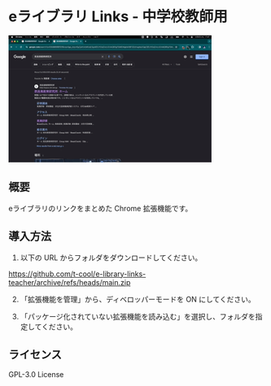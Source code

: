 # eライブラリ Links - 中学校教師用

![screencast.gif](./screencast.gif)

## 概要

eライブラリのリンクをまとめた Chrome 拡張機能です。

## 導入方法

1. 以下の URL からフォルダをダウンロードしてください。

https://github.com/t-cool/e-library-links-teacher/archive/refs/heads/main.zip

2. 「拡張機能を管理」から、ディベロッパーモードを ON にしてください。

3. 「パッケージ化されていない拡張機能を読み込む」を選択し、フォルダを指定してください。

## ライセンス

GPL-3.0 License

